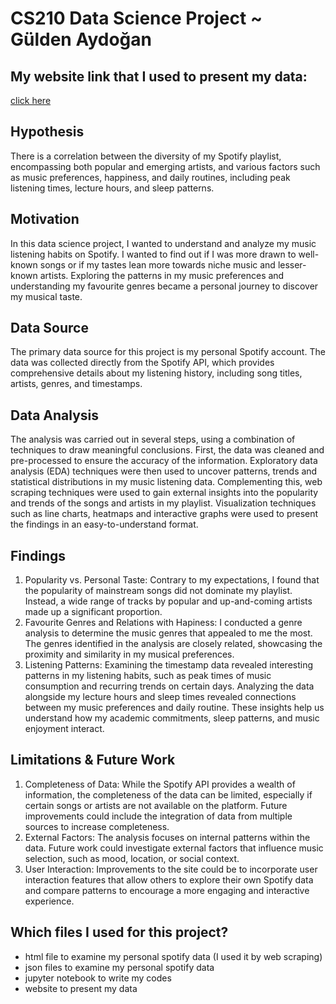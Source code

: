 # CS210 Data Science Project ~ Gülden Aydoğan

## My website link that I used to present my data:
[click here](https://gulayd02.wixsite.com/my-site)

## Hypothesis
There is a correlation between the diversity of my Spotify playlist, encompassing both popular and emerging artists, and various factors such as music preferences, happiness, and daily routines, including peak listening times, lecture hours, and sleep patterns.

## Motivation
In this data science project, I wanted to understand and analyze my music listening habits on Spotify. I wanted to find out if I was more drawn to well-known songs or if my tastes lean more towards niche music and lesser-known artists. Exploring the patterns in my music preferences and understanding my favourite genres became a personal journey to discover my musical taste.

## Data Source
The primary data source for this project is my personal Spotify account. The data was collected directly from the Spotify API, which provides comprehensive details about my listening history, including song titles, artists, genres, and timestamps.

## Data Analysis
The analysis was carried out in several steps, using a combination of techniques to draw meaningful conclusions. First, the data was cleaned and pre-processed to ensure the accuracy of the information. Exploratory data analysis (EDA) techniques were then used to uncover patterns, trends and statistical distributions in my music listening data. Complementing this, web scraping techniques were used to gain external insights into the popularity and trends of the songs and artists in my playlist. Visualization techniques such as line charts, heatmaps and interactive graphs were used to present the findings in an easy-to-understand format.

## Findings
1. Popularity vs. Personal Taste: Contrary to my expectations, I found that the popularity of mainstream songs did not dominate my playlist. Instead, a wide range of tracks by popular and up-and-coming artists made up a significant proportion.
2. Favourite Genres and Relations with Hapiness: I conducted a genre analysis to determine the music genres that appealed to me the most. The genres identified in the analysis are closely related, showcasing the proximity and similarity in my musical preferences.
3. Listening Patterns: Examining the timestamp data revealed interesting patterns in my listening habits, such as peak times of music consumption and recurring trends on certain days. Analyzing the data alongside my lecture hours and sleep times revealed connections between my music preferences and daily routine. These insights help us understand how my academic commitments, sleep patterns, and music enjoyment interact.

## Limitations & Future Work
1. Completeness of Data: While the Spotify API provides a wealth of information, the completeness of the data can be limited, especially if certain songs or artists are not available on the platform. Future improvements could include the integration of data from multiple sources to increase completeness.
2. External Factors: The analysis focuses on internal patterns within the data. Future work could investigate external factors that influence music selection, such as mood, location, or social context.
3. User Interaction: Improvements to the site could be to incorporate user interaction features that allow others to explore their own Spotify data and compare patterns to encourage a more engaging and interactive experience.

## Which files I used for this project?
* html file to examine my personal spotify data (I used it by web scraping)
* json files to examine my personal spotify data
* jupyter notebook to write my codes
* website to present my data
